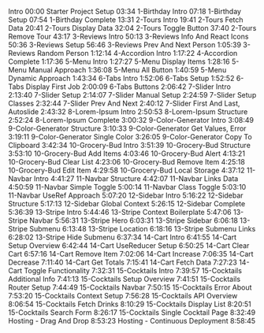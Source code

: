 Intro 00:00
Starter Project Setup 03:34
1-Birthday Intro 07:18
1-Birthday Setup 07:54
1-Birthday Complete 13:31
2-Tours Intro 19:41
2-Tours Fetch Data 20:41
2-Tours Display Data 32:04
2-Tours Toggle Button 37:40
2-Tours Remove Tour 43:17
3-Reviews Intro 50:13
3-Reviews Info And React Icons 50:36
3-Reviews Setup 56:46
3-Reviews Prev And Next Person 1:05:39
3-Reviews Random Person 1:12:14
4-Accordion Intro 1:17:22
4-Accordion Complete 1:17:36
5-Menu Intro 1:27:27
5-Menu Display Items 1:28:16
5-Menu Manual Approach 1:36:08
5-Menu All Button 1:40:59
5-Menu Dynamic Approach 1:43:34
6-Tabs Intro 1:52:06
6-Tabs Setup 1:52:52
6-Tabs Display First Job 2:00:09
6-Tabs Buttons 2:06:42
7-Slider Intro 2:13:40
7-Slider Setup 2:14:07
7-Slider Manual Setup 2:24:59
7-Slider Setup Classes 2:32:44
7-Slider Prev And Next 2:40:12
7-Slider First And Last, Autoslide 2:43:32
8-Lorem-Ipsum Intro 2:50:53
8-Lorem-Ipsum Structure 2:52:24
8-Lorem-Ipsum Complete 3:00:32
9-Color-Generator Intro 3:08:49
9-Color-Generator Structure 3:10:33
9-Color-Generator Get Values, Error 3:19:11
9-Color-Generator Single Color 3:26:05
9-Color-Generator Copy To Clipboard 3:42:34
10-Grocery-Bud Intro 3:51:39
10-Grocery-Bud Structure 3:53:10
10-Grocery-Bud Add Items 4:03:46
10-Grocery-Bud Alert 4:13:21
10-Grocery-Bud Clear List 4:23:06
10-Grocery-Bud Remove Item 4:25:18
10-Grocery-Bud Edit Item 4:29:58
10-Grocery-Bud Local Storage 4:37:12
11-Navbar Intro 4:41:27
11-Navbar Structure 4:42:07
11-Navbar Links Data 4:50:59
11-Navbar Simple Toggle 5:00:14
11-Navbar Class Toggle 5:03:10
11-Navbar UseRef Approach 5:07:20
12-Sidebar Intro 5:16:22
12-Sidebar Structure 5:17:13
12-Sidebar Global Context 5:26:15
12-Sidebar Complete 5:36:39
13-Stripe Intro 5:44:46
13-Stripe Context Boilerplate 5:47:06
13-Stripe Navbar 5:56:31
13-Stripe Hero 6:03:31
13-Stripe Sidebar 6:06:18
13-Stripe Submenu 6:13:48
13-Stripe Location 6:18:16
13-Stripe Submenu Links 6:28:02
13-Stripe Hide Submenu 6:37:34
14-Cart Intro 6:41:55
14-Cart Setup Overview 6:42:44
14-Cart UseReducer Setup 6:50:25
14-Cart Clear Cart 6:57:16
14-Cart Remove Item 7:02:06
14-Cart Increase 7:06:35
14-Cart Decrease 7:11:40
14-Cart Get Totals 7:15:41
14-Cart Fetch Data 7:27:23
14-Cart Toggle Functionality 7:32:31
15-Cocktails Intro 7:39:57
15-Cocktails Additional Info 7:41:13
15-Cocktails Setup Overview 7:41:51
15-Cocktails Router Setup 7:44:49
15-Cocktails Navbar 7:50:15
15-Cocktails Error About 7:53:20
15-Cocktails Context Setup 7:56:28
15-Cocktails API Overview 8:06:54
15-Cocktails Fetch Drinks 8:10:29
15-Cocktails Display List 8:20:51
15-Cocktails Search Form 8:26:17
15-Cocktails Single Cocktail Page 8:32:49
Hosting - Drag And Drop 8:53:23
Hosting - Continuous Deployment 8:58:45
